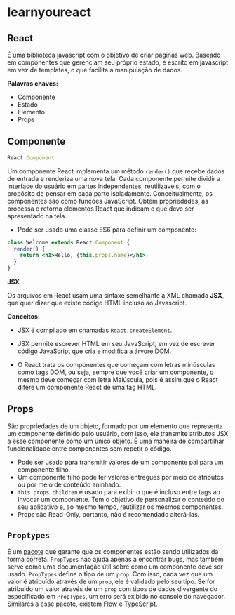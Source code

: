# learnyoureact

## React 

É uma biblioteca javascript com o objetivo de criar páginas web. Baseado em componentes que gerenciam seu próprio estado, é
escrito em javascript em vez de templates, o que facilita a manipulação de dados.

**Palavras chaves:**

- Componente
- Estado
- Elemento
- Props

## Componente

```jsx
React.Component
```

Um componente React implementa um método `render()` que recebe dados de entrada e renderiza uma nova tela.
Cada componente permite dividir a interface do usuário em partes independentes, reutilizáveis, com o propósito de pensar em cada
parte isoladamente. Conceitualmente, os componentes são como funções JavaScript. Obtém propriedades, as processa e retorna
elementos React que indicam o que deve ser apresentado na tela.

- Pode ser usado uma classe ES6 para definir um componente:

```jsx
class Welcome extends React.Component {
  render() {
    return <h1>Hello, {this.props.name}</h1>;
  }
}
```

**JSX**

Os arquivos em React usam uma sintaxe semelhante a XML chamada **JSX**, que quer dizer que existe código HTML incluso ao
Javascript.

**Conceitos:**

- JSX é compilado em chamadas `React.createElement`.

- JSX permite escrever HTML em seu JavaScript, em vez de escrever código JavaScript que cria e modifica a árvore DOM.

- O React trata os componentes que começam com letras minúsculas como tags DOM, ou seja, sempre que você criar um componente, o
mesmo deve começar com letra Maiúscula, pois é assim que o React difere um componente React de uma tag HTML.

## Props

São propriedades de um objeto, formado por um elemento que representa um componente definido pelo usuário, com isso, ele
transmite atributos JSX a esse componente como um único objeto. É uma maneira de compartilhar funcionalidade entre componentes
sem repetir o código.

- Pode ser usado para transmitir valores de um componente pai para um componente filho.
- Um componente filho pode ter valores entregues por meio de atributos ou por meio de conteúdo aninhado.
- `this.props.children` é usado para exibir o que é incluso entre tags ao invocar um componente. Tem o objetivo de personalizar
o conteúdo do seu aplicativo e, ao mesmo tempo, reutilizar os mesmos componentes.
- Props são Read-Only, portanto, não é recomendado alterá-las.

## `Proptypes`

É um [pacote](https://www.npmjs.com/package/prop-types) que garante que os componentes estão sendo utilizados da forma correta.
`PropTypes` não ajuda apenas a encontrar bugs, mas também serve como uma documentação útil sobre como um componente deve ser
usado. `PropTypes` define o tipo de um `prop`. Com isso, cada vez que um valor é atribuído através de um `prop`, ele é
validado pelo seu tipo. Se for atribuído um valor através de um `prop` com tipos de dados divergente do especificado em
`PropTypes`, um erro será exibido no console do navegador. Similares a esse pacote, existem [Flow](https://github.com/facebook/flow) e [TypeScript](https://github.com/Microsoft/TypeScript).

